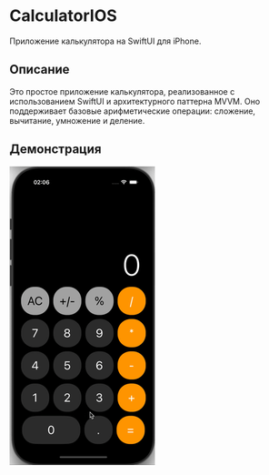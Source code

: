 # CalculatorIOS

Приложение калькулятора на SwiftUI для iPhone.

## Описание

Это простое приложение калькулятора, реализованное с использованием SwiftUI и архитектурного паттерна MVVM. Оно поддерживает базовые арифметические операции: сложение, вычитание, умножение и деление. 

## Демонстрация

![CalculatorIOS](Previews.gif)

